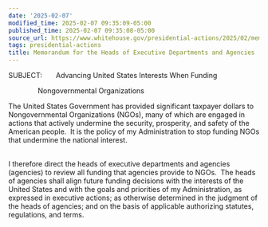 ```yaml
---
date: '2025-02-07'
modified_time: 2025-02-07 09:35:09-05:00
published_time: 2025-02-07 09:35:08-05:00
source_url: https://www.whitehouse.gov/presidential-actions/2025/02/memorandum-for-the-heads-of-executive-departments-and-agencies/
tags: presidential-actions
title: Memorandum for the Heads of Executive Departments and Agencies
---
```

 
SUBJECT:       Advancing United States Interests When Funding

               Nongovernmental Organizations

The United States Government has provided significant taxpayer dollars
to Nongovernmental Organizations (NGOs), many of which are engaged in
actions that actively undermine the security, prosperity, and safety of
the American people.  It is the policy of my Administration to stop
funding NGOs that undermine the national interest.  
 

I therefore direct the heads of executive departments and agencies
(agencies) to review all funding that agencies provide to NGOs.  The
heads of agencies shall align future funding decisions with the
interests of the United States and with the goals and priorities of my
Administration, as expressed in executive actions; as otherwise
determined in the judgment of the heads of agencies; and on the basis of
applicable authorizing statutes, regulations, and terms.
